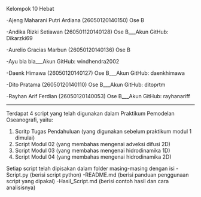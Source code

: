 Kelompok 10 Hebat

-Ajeng Maharani Putri Ardiana (26050120140150) Ose B

-Andika Rizki Setiawan (260501120140128) Ose B___Akun GitHub: Dikarzki69

-Aurelio Gracias Marbun (26050120140136) Ose B

-Ayu bla bla___Akun GitHub: windhendra2002

-Daenk Himawa (26050120140127) Ose B___Akun GitHub: daenkhimawa

-Dito Pratama (26050120140110) Ose B___Akun GitHub: ditoprtm

-Rayhan Arif Ferdian (26050120140053) Ose B___Akun GitHub: rayhanariff


-----------------------------------------------------------------------------------
Terdapat 4 script yang telah digunakan dalam Praktikum Pemodelan Oseanografi, yaitu:
1. Scritp Tugas Pendahuluan (yang digunakan sebelum praktikum modul 1 dimulai)
2. Script Modul 02 (yang membahas mengenai adveksi difusi 2D)
3. Script Modul 03 (yang membahas mengenai hidrodinamika 1D)
4. Script Modul 04 (yang membahas mengenai hidrodinamika 2D)

Setiap script telah dipisakan dalam folder masing-masing dengan isi
-Script.py (berisi script python)
-README.md (berisi panduan penggunaan script yang dipakai)
-Hasil_Script.md (berisi contoh hasil dan cara analisisnya)

